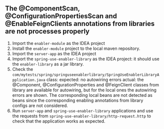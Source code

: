 ## The @ComponentScan, @ConfigurationPropertiesScan and @EnableFeignClients annotations from libraries are not processes properly

1. Import the `enabler-module` as the IDEA project
2. Install the `enabler-module` project to the local maven repository. 
3. Import the `server-app` as the IDEA project
4. Import the `spring-use-enabler-library` as the IDEA project: it should use the `enabler-library` as a jar library.
5. Check the `com/mytests/spring/springuseenablerlibrary/SpringUseEnablerLibraryApplication.java` class:
   expected: no autowiring errors
   actual: the @Component, @ConfigurationProperties and @FeignClient classes from library are available for autowiring,
    but for the local ones the autowiring errors are shown. The corresponding local beans are not detected as beans 
    since the corresponding enabling annotations from library configs are not considered.
6. Run `server-app` and `spring-use-enabler-library` applications and use the requests from `spring-use-enabler-library/http-request.http` to check that the application works as expected.